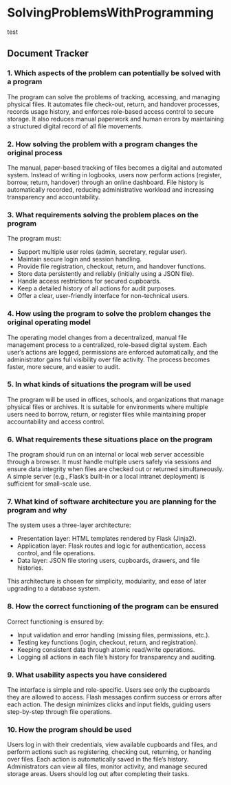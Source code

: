 # SolvingProblemsWithProgramming
test

## Document Tracker

### 1. Which aspects of the problem can potentially be solved with a program
The program can solve the problems of tracking, accessing, and managing physical files. It automates file check-out, return, and handover processes, records usage history, and enforces role-based access control to secure storage. It also reduces manual paperwork and human errors by maintaining a structured digital record of all file movements.

### 2. How solving the problem with a program changes the original process
The manual, paper-based tracking of files becomes a digital and automated system. Instead of writing in logbooks, users now perform actions (register, borrow, return, handover) through an online dashboard. File history is automatically recorded, reducing administrative workload and increasing transparency and accountability.

### 3. What requirements solving the problem places on the program
The program must:

- Support multiple user roles (admin, secretary, regular user).
- Maintain secure login and session handling.
- Provide file registration, checkout, return, and handover functions.
- Store data persistently and reliably (initially using a JSON file).
- Handle access restrictions for secured cupboards.
- Keep a detailed history of all actions for audit purposes.
- Offer a clear, user-friendly interface for non-technical users.

### 4. How using the program to solve the problem changes the original operating model
The operating model changes from a decentralized, manual file management process to a centralized, role-based digital system. Each user’s actions are logged, permissions are enforced automatically, and the administrator gains full visibility over file activity. The process becomes faster, more secure, and easier to audit.

### 5. In what kinds of situations the program will be used
The program will be used in offices, schools, and organizations that manage physical files or archives. It is suitable for environments where multiple users need to borrow, return, or register files while maintaining proper accountability and access control.

### 6. What requirements these situations place on the program
The program should run on an internal or local web server accessible through a browser. It must handle multiple users safely via sessions and ensure data integrity when files are checked out or returned simultaneously. A simple server (e.g., Flask’s built-in or a local intranet deployment) is sufficient for small-scale use.

### 7. What kind of software architecture you are planning for the program and why
The system uses a three-layer architecture:

- Presentation layer: HTML templates rendered by Flask (Jinja2).
- Application layer: Flask routes and logic for authentication, access control, and file operations.
- Data layer: JSON file storing users, cupboards, drawers, and file histories.

This architecture is chosen for simplicity, modularity, and ease of later upgrading to a database system.

### 8. How the correct functioning of the program can be ensured
Correct functioning is ensured by:

- Input validation and error handling (missing files, permissions, etc.).
- Testing key functions (login, checkout, return, and registration).
- Keeping consistent data through atomic read/write operations.
- Logging all actions in each file’s history for transparency and auditing.

### 9. What usability aspects you have considered
The interface is simple and role-specific. Users see only the cupboards they are allowed to access. Flash messages confirm success or errors after each action. The design minimizes clicks and input fields, guiding users step-by-step through file operations.

### 10. How the program should be used
Users log in with their credentials, view available cupboards and files, and perform actions such as registering, checking out, returning, or handing over files. Each action is automatically saved in the file’s history. Administrators can view all files, monitor activity, and manage secured storage areas. Users should log out after completing their tasks.
